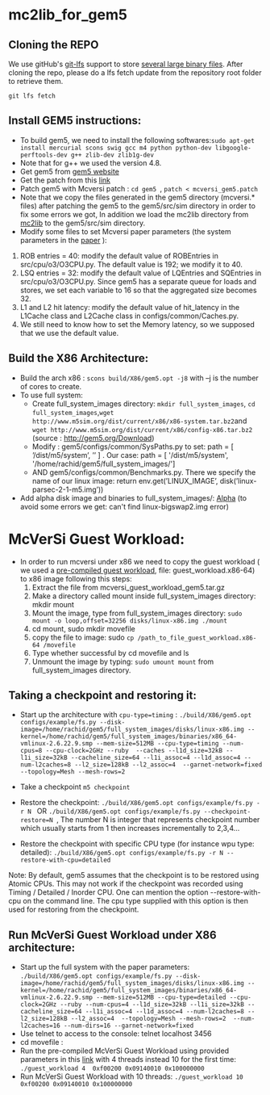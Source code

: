 # mc2lib_for_gem5

## Cloning the REPO

We use gitHub's [git-lfs](https://git-lfs.github.com/) support to store [several large binary files](binaries.md). After cloning the repo, please do a lfs fetch update from the repository root folder to retrieve them.

```(console)
git lfs fetch
```

## Install GEM5 instructions:
 - To build gem5, we need to install the following softwares:```sudo apt-get install mercurial scons swig gcc m4 python python-dev libgoogle-perftools-dev g++ zlib-dev zlib1g-dev```
 - Note that for g++ we used the version 4.8. 
 - Get gem5 from [gem5 website](http://repo.gem5.org/gem5/rev/e18a6c55bec0)  
 - Get the patch from this [link](http://homepages.inf.ed.ac.uk/s0787712/res/mcversi_gem5.patch)
 - Patch gem5 with Mcversi patch : ```cd gem5 ```,  ```patch < mcversi_gem5.patch```
 - Note that we copy the files generated in the gem5 directory (mcversi.* files) after patching the gem5 to the gem5/src/sim directory in order to fix some errors we got, In addition we load the mc2lib directory from [mc2lib](https://github.com/melver/mc2lib/tree/master/include/mc2lib) to the gem5/src/sim directory.
 - Modify some files to set Mcversi paper parameters (the system parameters in the [paper](https://www.marcoelver.com/res/hpca2016-mcversi.pdf) ): 
 1. ROB entries = 40: modify the default value of ROBEntries in src/cpu/o3/O3CPU.py. The default value is 192; we modify it to 40.
 2. LSQ entries = 32: modify the default value of LQEntries and SQEntries in src/cpu/o3/O3CPU.py. Since gem5 has a separate queue for loads and stores, we set each variable to 16 so that the aggregated size becomes 32.
3. L1 and L2 hit latency: modify the default value of hit_latency in the L1Cache class and L2Cache class in configs/common/Caches.py. 
4. We still need to know how to set the Memory latency, so we supposed that we use the default value.

## Build the X86 Architecture:
- Build the arch x86 : ```scons build/X86/gem5.opt -j8``` with –j is the number of cores to create.
- To use full system: 
  - Create full_system_images directory: ```mkdir full_system_images```, ```cd full_system_images```,``` wget http://www.m5sim.org/dist/current/x86/x86-system.tar.bz2 ```and ```wget http://www.m5sim.org/dist/current/x86/config-x86.tar.bz2 ```(source : http://gem5.org/Download)
  - Modify :  gem5/configs/common/SysPaths.py to set: path = [ ’/dist/m5/system’, ’<complete path to your disks and binaries directory>’ ]
. Our case: path = [ '/dist/m5/system', '/home/rachid/gem5/full_system_images/']
  - AND gem5/configs/common/Benchmarks.py. There we specify the name of our linux image: return env.get(’LINUX_IMAGE’, disk(’linux-parsec-2-1-m5.img’))
 - Add alpha disk image and binaries to full_system_images/: [Alpha](http://www.m5sim.org/dist/current/m5_system_2.0b3.tar.bz2) (to avoid some errors we get: can't find linux-bigswap2.img error)
 # McVerSi Guest Workload:
  - In order to run mcversi under x86 we need to copy the guest workload ( we used a [pre-compiled guest workload](https://www.marcoelver.com/res/mcversi_guest_workload_gem5.tar.gz), file: guest_workload.x86-64) to x86 image following this steps:
    1. Extract the file from mcversi_guest_workload_gem5.tar.gz
    2. Make a directory called mount inside full_system_images directory: mkdir mount
    3. Mount the image, type from full_system_images directory: ```sudo mount -o loop,offset=32256 disks/linux-x86.img ./mount```
    4. cd mount, sudo mkdir movefile
    5. copy the file to image: sudo ```cp /path_to_file_guest_workload.x86-64 /movefile```
    6. Type whether successful by cd movefile and ls
    7. Unmount the image by typing: ```sudo umount mount``` from full_system_images directory.

## Taking a checkpoint and restoring it:

- Start up the architecture with ```cpu-type=timing``` :  ```./build/X86/gem5.opt configs/example/fs.py --disk-image=/home/rachid/gem5/full_system_images/disks/linux-x86.img --kernel=/home/rachid/gem5/full_system_images/binaries/x86_64-vmlinux-2.6.22.9.smp --mem-size=512MB --cpu-type=timing --num-cpus=8 --cpu-clock=2GHz --ruby  --caches --l1d_size=32kB --l1i_size=32kB --cacheline_size=64 --l1i_assoc=4 --l1d_assoc=4 --num-l2caches=8 --l2_size=128kB --l2_assoc=4  --garnet-network=fixed --topology=Mesh --mesh-rows=2 ```

- Take a checkpoint ```m5 checkpoint```

- Restore the checkpoint: ```./build/X86/gem5.opt configs/example/fs.py -r N ``` OR ```./build/X86/gem5.opt configs/example/fs.py --checkpoint-restore=N ```, The number N is integer that represents checkpoint number which usually starts from 1 then increases incrementally to 2,3,4...

- Restore the checkpoint with specific CPU type (for instance wpu type: detailed): ```./build/X86/gem5.opt configs/example/fs.py -r N --restore-with-cpu=detailed```

Note: By default, gem5 assumes that the checkpoint is to be restored using Atomic CPUs. This may not work if the checkpoint was recorded using Timing / Detailed / Inorder CPU. One can mention the option --restore-with-cpu <CPU Type> on the command line. The cpu type supplied with this option is then used for restoring from the checkpoint.

## Run McVerSi Guest Workload under X86 architecture:
  - Start up the full system with the paper parameters: ```./build/X86/gem5.opt configs/example/fs.py --disk-image=/home/rachid/gem5/full_system_images/disks/linux-x86.img --kernel=/home/rachid/gem5/full_system_images/binaries/x86_64-vmlinux-2.6.22.9.smp --mem-size=512MB --cpu-type=detailed --cpu-clock=2GHz --ruby --num-cpus=4 --l1d_size=32kB --l1i_size=32kB --cacheline_size=64 --l1i_assoc=4 --l1d_assoc=4 --num-l2caches=8 --l2_size=128kB --l2_assoc=4  --topology=Mesh --mesh-rows=2  --num-l2caches=16 --num-dirs=16 --garnet-network=fixed ```
  - Use telnet to access to the console: telnet localhost 3456
  - cd movefile :
  - Run the pre-compiled McVerSi Guest Workload using provided parameters in this [link](https://github.com/melver/mc2lib/blob/master/contrib/mcversi/run-10-8KB.sh) with 4 threads instead 10 for the first time: ``` ./guest_workload 4  0xf00200 0x09140010 0x100000000 ```
  - Run McVerSi Guest Workload with 10 threads: ``` ./guest_workload 10 0xf00200 0x09140010 0x100000000 ```

